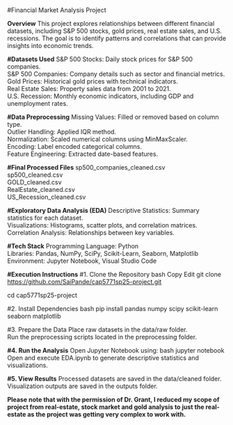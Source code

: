 #Financial Market Analysis Project

**Overview**
This project explores relationships between different financial datasets, including S&P 500 stocks, gold prices, real estate sales, and U.S. recessions. The goal is to identify patterns and correlations that can provide insights into economic trends.

**#Datasets Used**
S&P 500 Stocks: Daily stock prices for S&P 500 companies.<br>
S&P 500 Companies: Company details such as sector and financial metrics.<br>
Gold Prices: Historical gold prices with technical indicators.<br>
Real Estate Sales: Property sales data from 2001 to 2021.<br>
U.S. Recession: Monthly economic indicators, including GDP and unemployment rates.

**#Data Preprocessing**
Missing Values: Filled or removed based on column type.<br>
Outlier Handling: Applied IQR method.<br>
Normalization: Scaled numerical columns using MinMaxScaler.<br>
Encoding: Label encoded categorical columns.<br>
Feature Engineering: Extracted date-based features.<br>

**#Final Processed Files**
sp500_companies_cleaned.csv<br>
sp500_cleaned.csv<br>
GOLD_cleaned.csv<br>
RealEstate_cleaned.csv<br>
US_Recession_cleaned.csv<br>

**#Exploratory Data Analysis (EDA)**
Descriptive Statistics: Summary statistics for each dataset.<br>
Visualizations: Histograms, scatter plots, and correlation matrices.<br>
Correlation Analysis: Relationships between key variables.<br>

**#Tech Stack**
Programming Language: Python<br>
Libraries: Pandas, NumPy, SciPy, Scikit-Learn, Seaborn, Matplotlib<br>
Environment: Jupyter Notebook, Visual Studio Code

**#Execution Instructions**
#1. Clone the Repository
bash
Copy
Edit
git clone https://github.com/SaiPande/cap5771sp25-project.git

cd cap5771sp25-project

#2. Install Dependencies
bash
pip install pandas numpy scipy scikit-learn seaborn matplotlib

#3. Prepare the Data
Place raw datasets in the data/raw folder.<br>
Run the preprocessing scripts located in the preprocessing folder.

**#4. Run the Analysis**
Open Jupyter Notebook using:
bash
jupyter notebook
Open and execute EDA.ipynb to generate descriptive statistics and visualizations.

**#5. View Results**
Processed datasets are saved in the data/cleaned folder.<br>
Visualization outputs are saved in the outputs folder.


**Please note that with the permission of Dr. Grant, I reduced my scope of project from real-estate, stock market and gold analysis to just the real-estate as the project was getting very complex to work with.**
